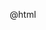 @html

<!DOCTYPE html>
<html lang="ko">
<head>
    <meta charset="UTF-8">
    <meta name="viewport" content="width=device-width, initial-scale=1.0">
    <title>GPT 모델 발전 타임라인</title>
    <style>
        * {
            margin: 0;
            padding: 0;
            box-sizing: border-box;
        }
        
        body {
            font-family: 'Segoe UI', Tahoma, Geneva, Verdana, sans-serif;
            background: linear-gradient(135deg, #667eea 0%, #764ba2 100%);
            min-height: 100vh;
            padding: 20px;
        }
        
        .container {
            max-width: 1200px;
            margin: 0 auto;
            background: rgba(255, 255, 255, 0.95);
            border-radius: 20px;
            backdrop-filter: blur(10px);
            box-shadow: 0 20px 40px rgba(0, 0, 0, 0.1);
            overflow: hidden;
        }
        
        .header {
            background: linear-gradient(135deg, #2c3e50 0%, #34495e 100%);
            color: white;
            padding: 30px;
            text-align: center;
        }
        
        .header h1 {
            font-size: 2.5em;
            margin-bottom: 10px;
            font-weight: 700;
        }
        
        .header p {
            font-size: 1.2em;
            opacity: 0.9;
        }
        
        .timeline {
            position: relative;
            padding: 40px 20px;
        }
        
        .timeline::before {
            content: '';
            position: absolute;
            left: 50%;
            top: 0;
            bottom: 0;
            width: 4px;
            background: linear-gradient(to bottom, #3498db, #9b59b6);
            transform: translateX(-50%);
        }
        
        .timeline-item {
            position: relative;
            margin: 30px 0;
            width: 100%;
        }
        
        .timeline-item:nth-child(odd) .timeline-content {
            margin-left: 0;
            margin-right: 50%;
            padding-right: 40px;
            text-align: right;
        }
        
        .timeline-item:nth-child(even) .timeline-content {
            margin-left: 50%;
            margin-right: 0;
            padding-left: 40px;
            text-align: left;
        }
        
        .timeline-content {
            background: white;
            border-radius: 15px;
            padding: 25px;
            box-shadow: 0 10px 30px rgba(0, 0, 0, 0.1);
            border: 3px solid #f8f9fa;
            transition: all 0.3s ease;
            position: relative;
        }
        
        .timeline-content:hover {
            transform: translateY(-5px);
            box-shadow: 0 20px 40px rgba(0, 0, 0, 0.15);
            border-color: #3498db;
        }
        
        .timeline-dot {
            position: absolute;
            left: 50%;
            top: 25px;
            width: 20px;
            height: 20px;
            background: linear-gradient(45deg, #3498db, #9b59b6);
            border-radius: 50%;
            transform: translateX(-50%);
            border: 4px solid white;
            box-shadow: 0 0 0 4px rgba(52, 152, 219, 0.3);
            z-index: 10;
        }
        
        .model-name {
            font-size: 1.8em;
            font-weight: bold;
            color: #2c3e50;
            margin-bottom: 10px;
        }
        
        .model-date {
            font-size: 1.1em;
            color: #7f8c8d;
            margin-bottom: 15px;
            font-weight: 600;
        }
        
        .model-details {
            display: grid;
            gap: 12px;
        }
        
        .detail-row {
            display: flex;
            align-items: center;
            gap: 10px;
        }
        
        .detail-label {
            font-weight: 600;
            color: #34495e;
            min-width: 80px;
            font-size: 0.95em;
        }
        
        .detail-value {
            background: linear-gradient(135deg, #ecf0f1, #bdc3c7);
            padding: 8px 12px;
            border-radius: 20px;
            font-size: 0.9em;
            color: #2c3e50;
            flex: 1;
        }
        
        .context-highlight {
            background: linear-gradient(135deg, #e74c3c, #c0392b);
            color: white;
        }
        
        .input-highlight {
            background: linear-gradient(135deg, #f39c12, #e67e22);
            color: white;
        }
        
        .output-highlight {
            background: linear-gradient(135deg, #27ae60, #229954);
            color: white;
        }
        
        @media (max-width: 768px) {
            .timeline::before {
                left: 20px;
            }
            
            .timeline-item .timeline-content {
                margin-left: 60px !important;
                margin-right: 0 !important;
                padding-left: 20px !important;
                padding-right: 20px !important;
                text-align: left !important;
            }
            
            .timeline-dot {
                left: 20px;
                transform: translateX(-50%);
            }
            
            .detail-row {
                flex-direction: column;
                align-items: flex-start;
                gap: 5px;
            }
            
            .detail-label {
                min-width: auto;
            }
        }
        
        .legend {
            display: flex;
            justify-content: center;
            gap: 30px;
            padding: 20px;
            margin-top: 20px;
            flex-wrap: wrap;
        }
        
        .legend-item {
            display: flex;
            align-items: center;
            gap: 8px;
            font-size: 0.9em;
            color: #34495e;
        }
        
        .legend-color {
            width: 20px;
            height: 20px;
            border-radius: 10px;
        }
    </style>
</head>
<body>
    <div class="container">
        <div class="header">
            <h1>🤖 GPT 모델 발전사</h1>
            <p>OpenAI GPT 시리즈의 진화 과정</p>
        </div>
        
        <div class="timeline">
            <div class="timeline-item">
                <div class="timeline-dot"></div>
                <div class="timeline-content">
                    <div class="model-name">ChatGPT (GPT-3.5)</div>
                    <div class="model-date">2022년 11월</div>
                    <div class="model-details">
                        <div class="detail-row">
                            <span class="detail-label">입력:</span>
                            <span class="detail-value">텍스트</span>
                        </div>
                        <div class="detail-row">
                            <span class="detail-label">컨텍스트:</span>
                            <span class="detail-value context-highlight">(초기) 짧은 컨텍스트</span>
                        </div>
                        <div class="detail-row">
                            <span class="detail-label">출력:</span>
                            <span class="detail-value">텍스트</span>
                        </div>
                    </div>
                </div>
            </div>
            
            <div class="timeline-item">
                <div class="timeline-dot"></div>
                <div class="timeline-content">
                    <div class="model-name">GPT-4</div>
                    <div class="model-date">2023년 3월</div>
                    <div class="model-details">
                        <div class="detail-row">
                            <span class="detail-label">입력:</span>
                            <span class="detail-value input-highlight">텍스트, 이미지(멀티모달)</span>
                        </div>
                        <div class="detail-row">
                            <span class="detail-label">컨텍스트:</span>
                            <span class="detail-value context-highlight">8k / 32k</span>
                        </div>
                        <div class="detail-row">
                            <span class="detail-label">출력:</span>
                            <span class="detail-value">텍스트</span>
                        </div>
                    </div>
                </div>
            </div>
            
            <div class="timeline-item">
                <div class="timeline-dot"></div>
                <div class="timeline-content">
                    <div class="model-name">ChatGPT Plugins</div>
                    <div class="model-date">2023년 3월</div>
                    <div class="model-details">
                        <div class="detail-row">
                            <span class="detail-label">입력:</span>
                            <span class="detail-value">텍스트 + 도구 호출</span>
                        </div>
                        <div class="detail-row">
                            <span class="detail-label">컨텍스트:</span>
                            <span class="detail-value">모델과 동일</span>
                        </div>
                        <div class="detail-row">
                            <span class="detail-label">출력:</span>
                            <span class="detail-value output-highlight">텍스트, 외부 API 결과</span>
                        </div>
                    </div>
                </div>
            </div>
            
            <div class="timeline-item">
                <div class="timeline-dot"></div>
                <div class="timeline-content">
                    <div class="model-name">ChatGPT Enterprise</div>
                    <div class="model-date">2023년 8월</div>
                    <div class="model-details">
                        <div class="detail-row">
                            <span class="detail-label">입력:</span>
                            <span class="detail-value">텍스트, 파일</span>
                        </div>
                        <div class="detail-row">
                            <span class="detail-label">컨텍스트:</span>
                            <span class="detail-value context-highlight">32k(대화)</span>
                        </div>
                        <div class="detail-row">
                            <span class="detail-label">출력:</span>
                            <span class="detail-value">텍스트, 분석 결과</span>
                        </div>
                    </div>
                </div>
            </div>
            
            <div class="timeline-item">
                <div class="timeline-dot"></div>
                <div class="timeline-content">
                    <div class="model-name">GPT-4 Turbo & API</div>
                    <div class="model-date">2023년 11월</div>
                    <div class="model-details">
                        <div class="detail-row">
                            <span class="detail-label">입력:</span>
                            <span class="detail-value input-highlight">텍스트, 이미지(+파일 업로드)</span>
                        </div>
                        <div class="detail-row">
                            <span class="detail-label">컨텍스트:</span>
                            <span class="detail-value context-highlight">128k</span>
                        </div>
                        <div class="detail-row">
                            <span class="detail-label">출력:</span>
                            <span class="detail-value output-highlight">텍스트, JSON(업데이트), 도구 결과</span>
                        </div>
                    </div>
                </div>
            </div>
            
            <div class="timeline-item">
                <div class="timeline-dot"></div>
                <div class="timeline-content">
                    <div class="model-name">GPTs (Custom GPTs)</div>
                    <div class="model-date">2023년 11월</div>
                    <div class="model-details">
                        <div class="detail-row">
                            <span class="detail-label">입력:</span>
                            <span class="detail-value">텍스트, 파일, 도구</span>
                        </div>
                        <div class="detail-row">
                            <span class="detail-label">컨텍스트:</span>
                            <span class="detail-value">모델과 동일</span>
                        </div>
                        <div class="detail-row">
                            <span class="detail-label">출력:</span>
                            <span class="detail-value output-highlight">텍스트(맞춤) 이미지·파일 생성 도구 연동</span>
                        </div>
                    </div>
                </div>
            </div>
            
            <div class="timeline-item">
                <div class="timeline-dot"></div>
                <div class="timeline-content">
                    <div class="model-name">GPT-4o (omni)</div>
                    <div class="model-date">2024년 5월</div>
                    <div class="model-details">
                        <div class="detail-row">
                            <span class="detail-label">입력:</span>
                            <span class="detail-value input-highlight">텍스트, 이미지, 오디오, 비디오</span>
                        </div>
                        <div class="detail-row">
                            <span class="detail-label">컨텍스트:</span>
                            <span class="detail-value context-highlight">저지연 장문(제한된 상어)</span>
                        </div>
                        <div class="detail-row">
                            <span class="detail-label">출력:</span>
                            <span class="detail-value output-highlight">텍스트, 오디오(실시간), 이미지</span>
                        </div>
                    </div>
                </div>
            </div>
            
            <div class="timeline-item">
                <div class="timeline-dot"></div>
                <div class="timeline-content">
                    <div class="model-name">GPT-4.1</div>
                    <div class="model-date">2025년 4월 5일</div>
                    <div class="model-details">
                        <div class="detail-row">
                            <span class="detail-label">입력:</span>
                            <span class="detail-value">텍스트, 이미지</span>
                        </div>
                        <div class="detail-row">
                            <span class="detail-label">컨텍스트:</span>
                            <span class="detail-value context-highlight">롱컨텍스트 안정성 향상</span>
                        </div>
                        <div class="detail-row">
                            <span class="detail-label">출력:</span>
                            <span class="detail-value">텍스트, JSON</span>
                        </div>
                    </div>
                </div>
            </div>
            
            <div class="timeline-item">
                <div class="timeline-dot"></div>
                <div class="timeline-content">
                    <div class="model-name">ChatGPT (Projects/Study/Voice)</div>
                    <div class="model-date">2025년 6월 7일</div>
                    <div class="model-details">
                        <div class="detail-row">
                            <span class="detail-label">입력:</span>
                            <span class="detail-value input-highlight">텍스트, 음성(Drive/Dropbox 등 연동), 음성</span>
                        </div>
                        <div class="detail-row">
                            <span class="detail-label">컨텍스트:</span>
                            <span class="detail-value context-highlight">장기 메모리 향상 검색</span>
                        </div>
                        <div class="detail-row">
                            <span class="detail-label">출력:</span>
                            <span class="detail-value output-highlight">텍스트, 음성, 퍼스트</span>
                        </div>
                    </div>
                </div>
            </div>
            
            <div class="timeline-item">
                <div class="timeline-dot"></div>
                <div class="timeline-content">
                    <div class="model-name">GPT-5 (ChatGPT)</div>
                    <div class="model-date">2025년 8월</div>
                    <div class="model-details">
                        <div class="detail-row">
                            <span class="detail-label">입력:</span>
                            <span class="detail-value">텍스트, 이미지, 음성</span>
                        </div>
                        <div class="detail-row">
                            <span class="detail-label">컨텍스트:</span>
                            <span class="detail-value context-highlight">통합 라우팅 기반 초장문</span>
                        </div>
                        <div class="detail-row">
                            <span class="detail-label">출력:</span>
                            <span class="detail-value">텍스트, 이미지, 음성</span>
                        </div>
                    </div>
                </div>
            </div>
            
            <div class="timeline-item">
                <div class="timeline-dot"></div>
                <div class="timeline-content">
                    <div class="model-name">GPT-5 (API)</div>
                    <div class="model-date">2025년 8월</div>
                    <div class="model-details">
                        <div class="detail-row">
                            <span class="detail-label">입력:</span>
                            <span class="detail-value input-highlight">텍스트, 이미지(+Custom tools)</span>
                        </div>
                        <div class="detail-row">
                            <span class="detail-label">컨텍스트:</span>
                            <span class="detail-value context-highlight">최대 4M 토큰(대폭)</span>
                        </div>
                        <div class="detail-row">
                            <span class="detail-label">출력:</span>
                            <span class="detail-value output-highlight">텍스트, JSON, 향상된 응답</span>
                        </div>
                    </div>
                </div>
            </div>
        </div>
        
        <div class="legend">
            <div class="legend-item">
                <div class="legend-color context-highlight"></div>
                <span>컨텍스트 향상</span>
            </div>
            <div class="legend-item">
                <div class="legend-color input-highlight"></div>
                <span>입력 다양화</span>
            </div>
            <div class="legend-item">
                <div class="legend-color output-highlight"></div>
                <span>출력 확장</span>
            </div>
        </div>
    </div>
</body>
</html>
